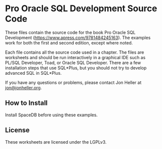 Pro Oracle SQL Development Source Code
======================================

These files contain the source code for the book Pro Oracle SQL Development (https://www.apress.com/9781484245163). The examples work for both the first and second edition, except where noted.

Each file contains all the source code used in a chapter.  The files are worksheets and should be run interactively in a graphical IDE such as PL/SQL Developer, Toad, or Oracle SQL Developer.  There are a few installation steps that use SQL\*Plus, but you should not try to develop advanced SQL in SQL\*Plus.

If you have any questions or problems, please contact Jon Heller at jon@jonheller.org.

How to Install
--------------

Install SpaceDB before using these examples.


License
-------

These worksheets are licensed under the LGPLv3.
